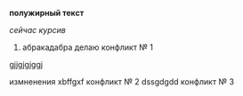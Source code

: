 **полужирный текст**

*сейчас курсив*

1. абракадабра делаю конфликт № 1

gjjgjgjggj

измненения
xbffgxf
конфликт № 2
dssgdgdd    конфликт № 3